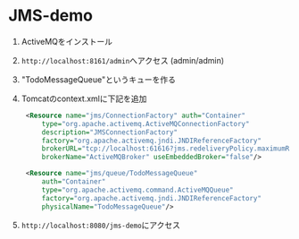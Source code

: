 # JMS-demo

1. ActiveMQをインストール

2. `http://localhost:8161/admin`へアクセス (admin/admin)

3. "TodoMessageQueue"というキューを作る

4. Tomcatのcontext.xmlに下記を追加
   ```xml
    <Resource name="jms/ConnectionFactory" auth="Container"
        type="org.apache.activemq.ActiveMQConnectionFactory"
        description="JMSConnectionFactory"
        factory="org.apache.activemq.jndi.JNDIReferenceFactory"
        brokerURL="tcp://localhost:61616?jms.redeliveryPolicy.maximumRedeliveries=1"
        brokerName="ActiveMQBroker" useEmbeddedBroker="false"/>

    <Resource name="jms/queue/TodoMessageQueue"
        auth="Container"
        type="org.apache.activemq.command.ActiveMQQueue"
        factory="org.apache.activemq.jndi.JNDIReferenceFactory"
        physicalName="TodoMessageQueue"/>
    ```
    
5. `http://localhost:8080/jms-demo`にアクセス